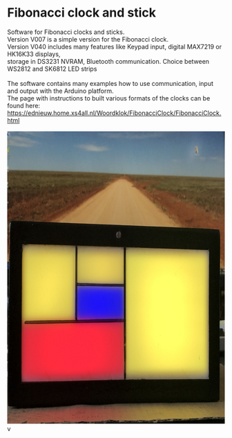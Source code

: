 # Fibonacci clock and stick
Software for Fibonacci clocks and sticks.<br>
Version V007 is a simple version for the Fibonacci clock. <br>
Version V040 includes many features like Keypad input, digital  MAX7219 or HK16K33 displays,<br>
storage in DS3231 NVRAM, Bluetooth communication. Choice between WS2812 and SK6812 LED strips<br><br>
The software contains many examples how to use communication, input and output with the Arduino platform.<br>
The page with instructions to built various formats of the clocks can be found here:<br> https://ednieuw.home.xs4all.nl/Woordklok/FibonacciClock/FibonacciClock.html<br><br>
<img alt="Fibonacci clock" height="675" src="IMG_4794.JPG" width="900" />v
